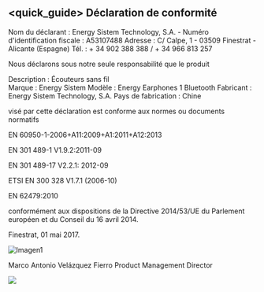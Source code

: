 ## <quick_guide> Déclaration de conformité

Nom du déclarant : Energy Sistem Technology, S.A. - Numéro d'identification fiscale : A53107488 
Adresse : C/ Calpe, 1 - 03509 Finestrat - Alicante (Espagne) 
Tél. : + 34 902 388 388  / + 34 966 813 257 

Nous déclarons sous notre seule responsabilité que le produit

Description : Écouteurs sans fil <br/>
Marque : Energy Sistem 
Modèle : Energy Earphones 1 Bluetooth 
Fabricant : Energy Sistem Technology, S.A. 
Pays de fabrication : Chine 

visé par cette déclaration est conforme aux normes ou documents normatifs

EN 60950-1-2006+A11:2009+A1:2011+A12:2013

EN 301 489-1 V1.9.2:2011-09 

EN 301 489-17 V2.2.1: 2012-09

ETSI EN 300 328 V1.7.1 (2006-10)

EN 62479:2010

conformément aux dispositions de la Directive 2014/53/UE du Parlement européen et du Conseil du 16 avril 2014.

Finestrat, 01 mai 2017.

![Imagen1](http://static.energysistem.com/images/manuals/42178/574c726744d98.jpg)

Marco Antonio Velázquez Fierro
Product Management Director

![](http://static.energysistem.com/images/manuals/39052/54887c2a4f567.jpg)
